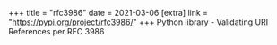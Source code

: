 +++
title = "rfc3986"
date = 2021-03-06
[extra]
link = "https://pypi.org/project/rfc3986/"
+++
Python library - Validating URI References per RFC 3986

